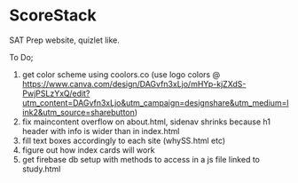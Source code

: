 # ScoreStack
SAT Prep website, quizlet like.

To Do;
1. get color scheme using coolors.co (use logo colors @ https://www.canva.com/design/DAGvfn3xLjo/mHYp-kjZXdS-PwjPSLzYxQ/edit?utm_content=DAGvfn3xLjo&utm_campaign=designshare&utm_medium=link2&utm_source=sharebutton)
2. fix maincontent overflow on about.html, sidenav shrinks because h1 header with info is wider than in index.html
3. fill text boxes accordingly to each site (whySS.html etc)
4. figure out how index cards will work
5. get firebase db setup with methods to access in a js file linked to study.html
